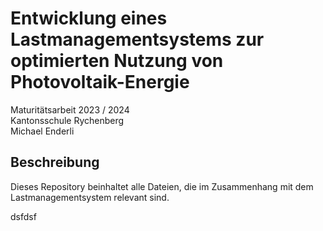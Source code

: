 # Entwicklung eines Lastmanagementsystems zur optimierten Nutzung von Photovoltaik-Energie
Maturitätsarbeit 2023 / 2024  
Kantonsschule Rychenberg  
Michael Enderli

## Beschreibung
Dieses Repository beinhaltet alle Dateien, die im Zusammenhang mit dem Lastmanagementsystem relevant sind.  

dsfdsf
